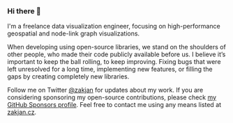 ### Hi there 👋

I'm a freelance data visualization engineer, focusing on high-performance geospatial and node-link graph visualizations.

When developing using open-source libraries, we stand on the shoulders of other people, who made their code publicly available before us. I believe it’s important to keep the ball rolling, to keep improving. Fixing bugs that were left unresolved for a long time, implementing new features, or filling the gaps by creating completely new libraries.

Follow me on Twitter [@zakjan](https://twitter.com/zakjan) for updates about my work. If you are considering sponsoring my open-source contributions, please check [my GitHub Sponsors profile](https://github.com/sponsors/zakjan). Feel free to contact me using any means listed at [zakjan.cz](https://zakjan.cz).
